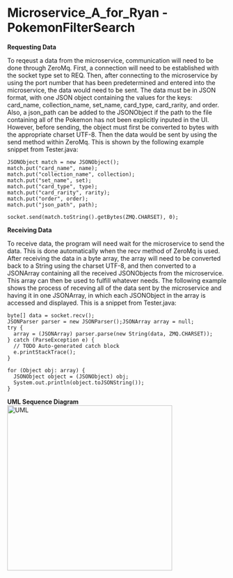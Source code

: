 # Microservice_A_for_Ryan - PokemonFilterSearch

**Requesting Data**

To reqeust a data from the microservice, communication will need to be done through ZeroMq. First, a connection will need to be established with the socket type set to REQ. Then, after connecting to the microservice by using the port number that has been predetermined and entered into the microservice, the data would need to be sent. The data must be in JSON format, with one JSON object containing the values for the keys: card_name, collection_name, set_name, card_type, card_rarity, and order. Also, a json_path can be added to the JSONObject if the path to the file containing all of the Pokemon has not been explicitly inputed in the UI. However, before sending, the object must first be converted to bytes with the appropriate charset UTF-8. Then the data would be sent by using the send method within ZeroMq. This is shown by the following example snippet from Tester.java:
```
JSONObject match = new JSONObject();
match.put("card_name", name);
match.put("collection_name", collection);
match.put("set_name", set);
match.put("card_type", type);
match.put("card_rarity", rarity);
match.put("order", order);
match.put("json_path", path);

socket.send(match.toString().getBytes(ZMQ.CHARSET), 0);
```

**Receiving Data**

To receive data, the program will need wait for the microservice to send the data. This is done automatically when the recv method of ZeroMq is used. After receiving the data in a byte array, the array will need to be converted back to a String using the charset UTF-8, and then converted to a JSONArray containing all the received JSONObjects from the microservice. This array can then be used to fulfill whatever needs. The following example shows the process of receving all of the data sent by the microservice and having it in one JSONArray, in which each JSONObject in the array is accessed and displayed. This is a snippet from Tester.java:
```
byte[] data = socket.recv();
JSONParser parser = new JSONParser();JSONArray array = null;
try {
  array = (JSONArray) parser.parse(new String(data, ZMQ.CHARSET));
} catch (ParseException e) {
  // TODO Auto-generated catch block
  e.printStackTrace();
}
			
for (Object obj: array) {
  JSONObject object = (JSONObject) obj;
  System.out.println(object.toJSONString());
}
```

**UML Sequence Diagram**
<img width="379" alt="UML" src="https://github.com/user-attachments/assets/7936a40a-633e-4a8e-a5b2-e2c452e207f9" />
